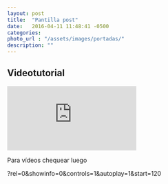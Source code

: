 ```yaml
---
layout: post
title:  "Pantilla post"
date:   2016-04-11 11:48:41 -0500
categories:  
photo_url : "/assets/images/portadas/"
description: ""
---
```



## Videotutorial

<iframe class="video-youtube" src="https://www.youtube.com/embed/vsiNGsh5NW8?rel=0&amp;showinfo=0&amp;controls=1" frameborder="0" allowfullscreen></iframe>

Para vídeos chequear luego

?rel=0&showinfo=0&controls=1&autoplay=1&start=120